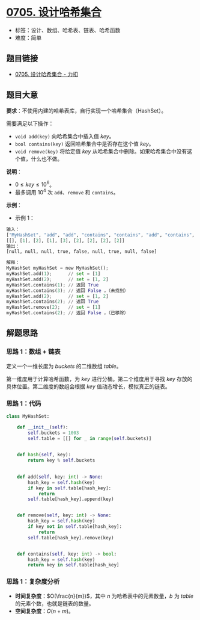 # [0705. 设计哈希集合](https://leetcode.cn/problems/design-hashset/)

- 标签：设计、数组、哈希表、链表、哈希函数
- 难度：简单

## 题目链接

- [0705. 设计哈希集合 - 力扣](https://leetcode.cn/problems/design-hashset/)

## 题目大意

**要求**：不使用内建的哈希表库，自行实现一个哈希集合（HashSet）。

需要满足以下操作：

- `void add(key)` 向哈希集合中插入值 $key$。
- `bool contains(key)` 返回哈希集合中是否存在这个值 $key$。
- `void remove(key)` 将给定值 $key$ 从哈希集合中删除。如果哈希集合中没有这个值，什么也不做。

**说明**：

- $0 \le key \le 10^6$。
- 最多调用 $10^4$ 次 `add`、`remove` 和 `contains`。

**示例**：

- 示例 1：

```python
输入：
["MyHashSet", "add", "add", "contains", "contains", "add", "contains", "remove", "contains"]
[[], [1], [2], [1], [3], [2], [2], [2], [2]]
输出：
[null, null, null, true, false, null, true, null, false]

解释：
MyHashSet myHashSet = new MyHashSet();
myHashSet.add(1);      // set = [1]
myHashSet.add(2);      // set = [1, 2]
myHashSet.contains(1); // 返回 True
myHashSet.contains(3); // 返回 False ，（未找到）
myHashSet.add(2);      // set = [1, 2]
myHashSet.contains(2); // 返回 True
myHashSet.remove(2);   // set = [1]
myHashSet.contains(2); // 返回 False ，（已移除）
```

## 解题思路

### 思路 1：数组 + 链表

定义一个一维长度为 $buckets$ 的二维数组 $table$。

第一维度用于计算哈希函数，为 $key$ 进行分桶。第二个维度用于寻找 $key$ 存放的具体位置。第二维度的数组会根据 $key$ 值动态增长，模拟真正的链表。

### 思路 1：代码

```python
class MyHashSet:

    def __init__(self):
        self.buckets = 1003
        self.table = [[] for _ in range(self.buckets)]

        
    def hash(self, key):
        return key % self.buckets

    
    def add(self, key: int) -> None:
        hash_key = self.hash(key)
        if key in self.table[hash_key]:
            return
        self.table[hash_key].append(key)


    def remove(self, key: int) -> None:
        hash_key = self.hash(key)
        if key not in self.table[hash_key]:
            return
        self.table[hash_key].remove(key)


    def contains(self, key: int) -> bool:
        hash_key = self.hash(key)
        return key in self.table[hash_key]
```

### 思路 1：复杂度分析

- **时间复杂度**：$O(\frac{n}{m})$，其中 $n$ 为哈希表中的元素数量，$b$ 为 $table$ 的元素个数，也就是链表的数量。
- **空间复杂度**：$O(n + m)$。

